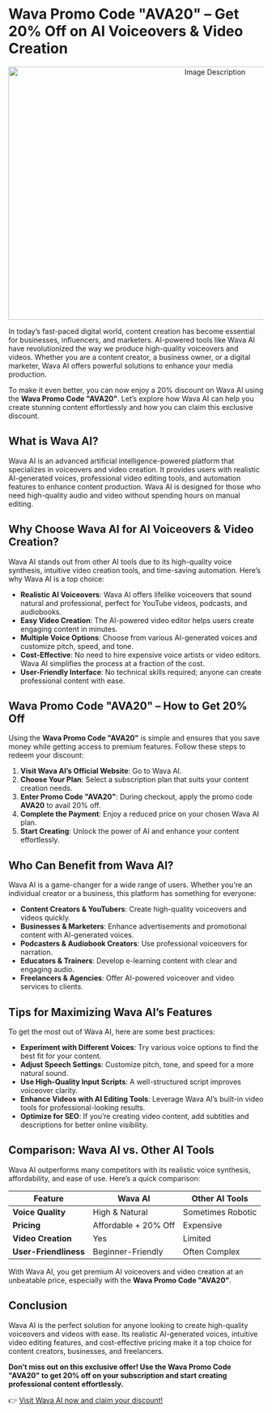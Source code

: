 # Wava Promo Code "AVA20" – Get 20% Off on AI Voiceovers & Video Creation

<p align="center">
  <img src="https://res.cloudinary.com/dod2reyan/image/upload/v1741023234/vvsd_qqguq6.png" 
       alt="Image Description" 
       width="800" 
       height="500">
</p>


In today’s fast-paced digital world, content creation has become essential for businesses, influencers, and marketers. AI-powered tools like Wava AI have revolutionized the way we produce high-quality voiceovers and videos. Whether you are a content creator, a business owner, or a digital marketer, Wava AI offers powerful solutions to enhance your media production.

To make it even better, you can now enjoy a 20% discount on Wava AI using the **Wava Promo Code "AVA20"**. Let’s explore how Wava AI can help you create stunning content effortlessly and how you can claim this exclusive discount.

## What is Wava AI?

Wava AI is an advanced artificial intelligence-powered platform that specializes in voiceovers and video creation. It provides users with realistic AI-generated voices, professional video editing tools, and automation features to enhance content production. Wava AI is designed for those who need high-quality audio and video without spending hours on manual editing.

## Why Choose Wava AI for AI Voiceovers & Video Creation?

Wava AI stands out from other AI tools due to its high-quality voice synthesis, intuitive video creation tools, and time-saving automation. Here’s why Wava AI is a top choice:

- **Realistic AI Voiceovers**: Wava AI offers lifelike voiceovers that sound natural and professional, perfect for YouTube videos, podcasts, and audiobooks.
- **Easy Video Creation**: The AI-powered video editor helps users create engaging content in minutes.
- **Multiple Voice Options**: Choose from various AI-generated voices and customize pitch, speed, and tone.
- **Cost-Effective**: No need to hire expensive voice artists or video editors. Wava AI simplifies the process at a fraction of the cost.
- **User-Friendly Interface**: No technical skills required; anyone can create professional content with ease.

## Wava Promo Code "AVA20" – How to Get 20% Off

Using the **Wava Promo Code "AVA20"** is simple and ensures that you save money while getting access to premium features. Follow these steps to redeem your discount:

1. **Visit Wava AI’s Official Website**: Go to Wava AI.
2. **Choose Your Plan**: Select a subscription plan that suits your content creation needs.
3. **Enter Promo Code "AVA20"**: During checkout, apply the promo code **AVA20** to avail 20% off.
4. **Complete the Payment**: Enjoy a reduced price on your chosen Wava AI plan.
5. **Start Creating**: Unlock the power of AI and enhance your content effortlessly.

## Who Can Benefit from Wava AI?

Wava AI is a game-changer for a wide range of users. Whether you're an individual creator or a business, this platform has something for everyone:

- **Content Creators & YouTubers**: Create high-quality voiceovers and videos quickly.
- **Businesses & Marketers**: Enhance advertisements and promotional content with AI-generated voices.
- **Podcasters & Audiobook Creators**: Use professional voiceovers for narration.
- **Educators & Trainers**: Develop e-learning content with clear and engaging audio.
- **Freelancers & Agencies**: Offer AI-powered voiceover and video services to clients.

## Tips for Maximizing Wava AI’s Features

To get the most out of Wava AI, here are some best practices:

- **Experiment with Different Voices**: Try various voice options to find the best fit for your content.
- **Adjust Speech Settings**: Customize pitch, tone, and speed for a more natural sound.
- **Use High-Quality Input Scripts**: A well-structured script improves voiceover clarity.
- **Enhance Videos with AI Editing Tools**: Leverage Wava AI’s built-in video tools for professional-looking results.
- **Optimize for SEO**: If you’re creating video content, add subtitles and descriptions for better online visibility.

## Comparison: Wava AI vs. Other AI Tools

Wava AI outperforms many competitors with its realistic voice synthesis, affordability, and ease of use. Here’s a quick comparison:

| Feature          | Wava AI         | Other AI Tools  |
|-----------------|----------------|----------------|
| **Voice Quality**  | High & Natural | Sometimes Robotic |
| **Pricing**        | Affordable + 20% Off | Expensive |
| **Video Creation** | Yes | Limited |
| **User-Friendliness** | Beginner-Friendly | Often Complex |

With Wava AI, you get premium AI voiceovers and video creation at an unbeatable price, especially with the **Wava Promo Code "AVA20"**.

## Conclusion

Wava AI is the perfect solution for anyone looking to create high-quality voiceovers and videos with ease. Its realistic AI-generated voices, intuitive video editing features, and cost-effective pricing make it a top choice for content creators, businesses, and freelancers.

**Don’t miss out on this exclusive offer! Use the Wava Promo Code "AVA20" to get 20% off on your subscription and start creating professional content effortlessly.**

👉 [Visit Wava AI now and claim your discount!](#)
